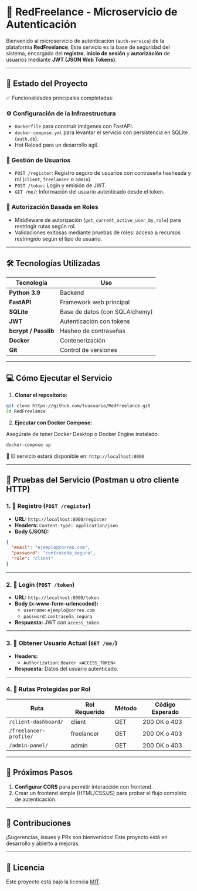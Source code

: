 # 🔐 RedFreelance - Microservicio de Autenticación

Bienvenido al microservicio de autenticación (`auth-service`) de la plataforma **RedFreelance**. Este servicio es la base de seguridad del sistema, encargado del **registro**, **inicio de sesión** y **autorización** de usuarios mediante **JWT (JSON Web Tokens)**.

---

## 🚧 Estado del Proyecto

✅ Funcionalidades principales completadas:

### ⚙️ Configuración de la Infraestructura
- `Dockerfile` para construir imágenes con FastAPI.
- `docker-compose.yml` para levantar el servicio con persistencia en SQLite (`auth.db`).
- Hot Reload para un desarrollo ágil.

### 👤 Gestión de Usuarios
- `POST /register`: Registro seguro de usuarios con contraseña hasheada y rol (`client`, `freelancer` o `admin`).
- `POST /token`: Login y emisión de JWT.
- `GET /me/`: Información del usuario autenticado desde el token.

### 🔐 Autorización Basada en Roles
- Middleware de autorización (`get_current_active_user_by_role`) para restringir rutas según rol.
- Validaciones exitosas mediante pruebas de roles: acceso a recursos restringido según el tipo de usuario.

---

## 🛠️ Tecnologías Utilizadas

| Tecnología        | Uso                          |
|------------------|------------------------------|
| **Python 3.9**   | Backend                      |
| **FastAPI**      | Framework web principal      |
| **SQLite**       | Base de datos (con SQLAlchemy) |
| **JWT**          | Autenticación con tokens     |
| **bcrypt / Passlib** | Hasheo de contraseñas     |
| **Docker**       | Contenerización              |
| **Git**          | Control de versiones         |

---

## 💻 Cómo Ejecutar el Servicio

1. **Clonar el repositorio:**

```bash
git clone https://github.com/tuusuario/RedFreelance.git
cd RedFreelance
```

2. **Ejecutar con Docker Compose:**

Asegúrate de tener Docker Desktop o Docker Engine instalado.

```bash
docker-compose up
```

📌 El servicio estará disponible en: `http://localhost:8000`

---

## 🧪 Pruebas del Servicio (Postman u otro cliente HTTP)

### 1. 📝 Registro (`POST /register`)

- **URL:** `http://localhost:8000/register`
- **Headers:** `Content-Type: application/json`
- **Body (JSON):**
```json
{
  "email": "ejemplo@correo.com",
  "password": "contraseña_segura",
  "role": "client"
}
```

---

### 2. 🔐 Login (`POST /token`)

- **URL:** `http://localhost:8000/token`
- **Body (x-www-form-urlencoded):**
  - `username`: `ejemplo@correo.com`
  - `password`: `contraseña_segura`
- **Respuesta:** JWT con `access_token`.

---

### 3. 🙋 Obtener Usuario Actual (`GET /me/`)

- **Headers:**
  - `Authorization`: `Bearer <ACCESS_TOKEN>`
- **Respuesta:** Datos del usuario autenticado.

---

### 4. 🧩 Rutas Protegidas por Rol

| Ruta                        | Rol Requerido | Método | Código Esperado |
|-----------------------------|---------------|--------|------------------|
| `/client-dashboard/`        | client        | GET    | 200 OK o 403     |
| `/freelancer-profile/`      | freelancer    | GET    | 200 OK o 403     |
| `/admin-panel/`             | admin         | GET    | 200 OK o 403     |

---

## 📌 Próximos Pasos

1. **Configurar CORS** para permitir interacción con frontend.
2. Crear un frontend simple (HTML/CSS/JS) para probar el flujo completo de autenticación.

---

## 🧠 Contribuciones

¡Sugerencias, issues y PRs son bienvenidos! Este proyecto está en desarrollo y abierto a mejoras.

---

## 📄 Licencia

Este proyecto está bajo la licencia [MIT](LICENSE).